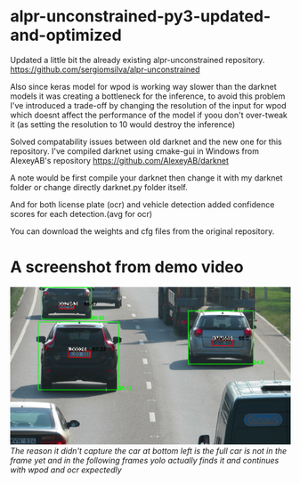 # alpr-unconstrained-py3-updated-and-optimized

Updated a little bit the already existing alpr-unconstrained repository. https://github.com/sergiomsilva/alpr-unconstrained

Also since keras model for wpod is working way slower than the darknet models it was creating a bottleneck for the inference, to avoid this problem I've introduced a trade-off by changing the resolution of the input for wpod which doesnt affect the performance of the model if yoou don't over-tweak it (as setting the resolution to 10 would destroy the inference)

Solved compatability issues between old darknet and the new one for this repository. I've compiled darknet using cmake-gui in Windows from AlexeyAB's repository https://github.com/AlexeyAB/darknet

A note would be first compile your darknet then change it with my darknet folder or change directly darknet.py folder itself.

And for both license plate (ocr) and vehicle detection added confidence scores for each detection.(avg for ocr)

You can download the weights and cfg files from the original repository.

# A screenshot from demo video

![Alt text](1_output.png?raw=true "Screenshot")
*The reason it didn't capture the car at bottom left is the full car is not in the frame yet and in the following frames yolo actually finds it and continues with wpod and ocr expectedly*
